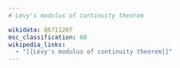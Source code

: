 ```yaml
---
# Lévy's modulus of continuity theorem

wikidata: Q6711207
msc_classification: 60
wikipedia_links:
  - "[[Lévy's modulus of continuity theorem]]"
---
```

